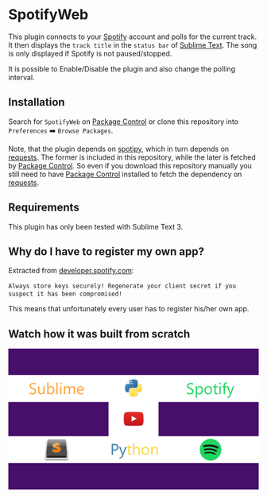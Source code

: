 # SpotifyWeb
This plugin connects to your [Spotify](https://www.spotify.com/) account and polls for the current track. It then displays the `track title` in the `status bar` of [Sublime Text](https://www.sublimetext.com/). The song is only displayed if Spotify is not paused/stopped.

It is possible to Enable/Disable the plugin and also change the polling interval.

## Installation
Search for `SpotifyWeb` on [Package Control](https://packagecontrol.io/installation#st3) or clone this repository into `Preferences` :arrow_right:  `Browse Packages`.

Note, that the plugin depends on [spotipy](https://spotipy.readthedocs.io), which in turn depends on [requests](https://github.com/requests/requests). The former is included in this repository, while the later is fetched by [Package Control](https://packagecontrol.io/installation#st3). So even if you download this repository manually you still need to have [Package Control](https://packagecontrol.io/installation#st3) installed to fetch the dependency on [requests](https://github.com/requests/requests).

## Requirements
This plugin has only been tested with Sublime Text 3.

## Why do I have to register my own app?
Extracted from [developer.spotify.com](https://developer.spotify.com/my-applications/#!/applications):
```
Always store keys securely! Regenerate your client secret if you suspect it has been compromised!
```
This means that unfortunately every user has to register his/her own app.

## Watch how it was built from scratch
[![Watch on YouTube](resources/thumbnail_youtube.png)](https://youtu.be/1O-c-4mXqRc?list=PLJGDHERh23x_t5w5U3e_cWg5CLeCq8_7j "Watch on YouTube")
